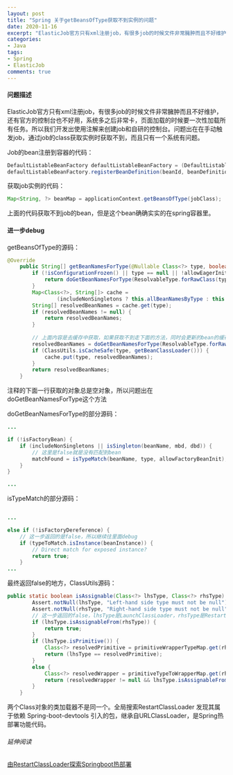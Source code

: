 ```yaml
---
layout: post
title: "Spring 关于getBeansOfType获取不到实例的问题"
date: 2020-11-16
excerpt: "ElasticJob官方只有xml注册job，有很多job的时候文件非常臃肿而且不好维护，还有官方的控制台也不好用，系统多之后非常卡，页面加载的时候要一次性加载所有任务。所以我们开发出使用注解来创建job和自研的控制台。问题出在在手动触发job，通过job的class获取实例时获取不到，而且只有一个系统有问题"
categories: 
- Java
tags: 
- Spring
- ElasticJob
comments: true
---
```


#### 问题描述

ElasticJob官方只有xml注册job，有很多job的时候文件非常臃肿而且不好维护，还有官方的控制台也不好用，系统多之后非常卡，页面加载的时候要一次性加载所有任务。所以我们开发出使用注解来创建job和自研的控制台。问题出在在手动触发job，通过job的class获取实例时获取不到，而且只有一个系统有问题。

Job的bean注册到容器的代码：

```java
DefaultListableBeanFactory defaultListableBeanFactory = (DefaultListableBeanFactory) applicationContext.getAutowireCapableBeanFactory();
defaultListableBeanFactory.registerBeanDefinition(beanId, beanDefinition);
```

获取job实例的代码：

```java
Map<String, ?> beanMap = applicationContext.getBeansOfType(jobClass);
```

上面的代码获取不到job的bean，但是这个bean确确实实的在spring容器里。

#### 进一步debug

getBeansOfType的源码：

```java
@Override
	public String[] getBeanNamesForType(@Nullable Class<?> type, boolean includeNonSingletons, boolean allowEagerInit) {
		if (!isConfigurationFrozen() || type == null || !allowEagerInit) {
			return doGetBeanNamesForType(ResolvableType.forRawClass(type), includeNonSingletons, allowEagerInit);
		}
		Map<Class<?>, String[]> cache =
				(includeNonSingletons ? this.allBeanNamesByType : this.singletonBeanNamesByType);
		String[] resolvedBeanNames = cache.get(type);
		if (resolvedBeanNames != null) {
			return resolvedBeanNames;
		}
		
		// 上面内容是去缓存中获取，如果获取不到走下面的方法，同时会更新的bean的缓存
		resolvedBeanNames = doGetBeanNamesForType(ResolvableType.forRawClass(type), includeNonSingletons, true);
		if (ClassUtils.isCacheSafe(type, getBeanClassLoader())) {
			cache.put(type, resolvedBeanNames);
		}
		return resolvedBeanNames;
	}
```

注释的下面一行获取的对象总是空对象，所以问题出在doGetBeanNamesForType这个方法

doGetBeanNamesForType的部分源码：

```java
...

if (!isFactoryBean) {
	if (includeNonSingletons || isSingleton(beanName, mbd, dbd)) {
		// 这里是false就是没有匹配到bean
		matchFound = isTypeMatch(beanName, type, allowFactoryBeanInit);
	}
}

...

```


isTypeMatch的部分源码：

```java

...

else if (!isFactoryDereference) {
	// 这一步返回的是false，所以继续往里面debug
	if (typeToMatch.isInstance(beanInstance)) {
		// Direct match for exposed instance?
		return true;
	}
...

```

最终返回false的地方，ClassUtils源码：

```java
public static boolean isAssignable(Class<?> lhsType, Class<?> rhsType) {
		Assert.notNull(lhsType, "Left-hand side type must not be null");
		Assert.notNull(rhsType, "Right-hand side type must not be null");
		// 这一步返回的false，lhsType是LaunchClassLoader，rhsType是RestartClassLoader
		if (lhsType.isAssignableFrom(rhsType)) {
			return true;
		}
		if (lhsType.isPrimitive()) {
			Class<?> resolvedPrimitive = primitiveWrapperTypeMap.get(rhsType);
			return (lhsType == resolvedPrimitive);
		}
		else {
			Class<?> resolvedWrapper = primitiveTypeToWrapperMap.get(rhsType);
			return (resolvedWrapper != null && lhsType.isAssignableFrom(resolvedWrapper));
		}
	}
```

两个Class对象的类加载器不是同一个。全局搜索RestartClassLoader 发现其属于依赖 Spring-boot-devtools 引入的包，继承自URLClassLoader，是Spring热部署功能代码。


###### 延伸阅读

[由RestartClassLoader探索Springboot热部署](https://www.dazhuanlan.com/2019/08/30/5d6859a908b16/)
